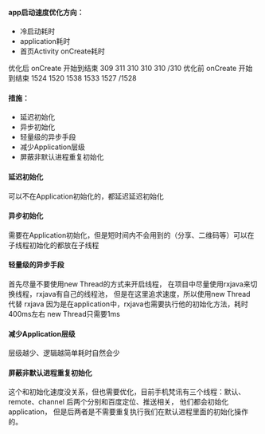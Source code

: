 #### app启动速度优化方向：
* 冷启动耗时
* application耗时
* 首页Activity onCreate耗时

优化后 onCreate 开始到结束 309  311  310  310  310  /310
优化前 onCreate 开始到结束 1524 1520 1538 1533 1527 /1528


#### 措施：
* 延迟初始化
* 异步初始化
* 轻量级的异步手段
* 减少Application层级
* 屏蔽非默认进程重复初始化

#### 延迟初始化 

可以不在Application初始化的，都延迟延迟初始化

#### 异步初始化

需要在Application初始化，但是短时间内不会用到的（分享、二维码等）可以在子线程初始化的都放在子线程

#### 轻量级的异步手段

首先尽量不要使用new Thread的方式来开启线程，
在项目中尽量使用rxjava来切换线程，rxjava有自己的线程池，
但是在这里追求速度，所以使用new Thread 代替 rxjava
因为是在application中，rxjava也需要执行他的初始化方法，耗时400ms左右
new Thread只需要1ms

#### 减少Application层级

层级越少、逻辑越简单耗时自然会少

#### 屏蔽非默认进程重复初始化

这个和初始化速度没关系，但也需要优化，目前手机梵讯有三个线程：默认、remote、channel
后两个分别和百度定位、推送相关，
他们都会初始化application，
但是后两者是不需要重复执行我们在默认进程里面的初始化操作的。


